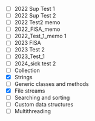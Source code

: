 
- [ ] 2022 Sup Test 1
- [ ] 2022 Sup Test 2
- [ ] 2022 Test2 memo
- [ ] 2022_FISA_memo
- [ ] 2022_Test_1_memo 1
- [ ] 2023 FISA
- [ ] 2023 Test 2
- [ ] 2023_Test_1
- [ ] 2024_sick test 2
- [ ] Collection
- [x] Strings
- [ ] Generic classes and methods
- [x] File streams
- [ ] Searching and sorting
- [ ] Custom data structures
- [ ] Multithreading 

